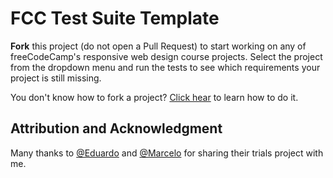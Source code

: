 # FCC Test Suite Template

**Fork** this project (do not open a Pull Request) to start working on any of freeCodeCamp's responsive web design course projects. Select the project from the dropdown menu and run the tests to see which requirements your project is still missing.

You don't know how to fork a project? [Click hear](https://help.github.com/articles/fork-a-repo/) to learn how to do it.

## Attribution and Acknowledgment

Many thanks to [@Eduardo](https://github.com/eduardosancho) and [@Marcelo](https://github.com/marcelosdata) for sharing their trials project with me.
